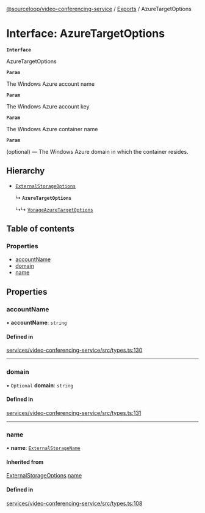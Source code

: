 [@sourceloop/video-conferencing-service](../README.md) / [Exports](../modules.md) / AzureTargetOptions

# Interface: AzureTargetOptions

**`Interface`**

AzureTargetOptions

**`Param`**

The Windows Azure account name

**`Param`**

The Windows Azure account key

**`Param`**

The Windows Azure container name

**`Param`**

(optional) — The Windows Azure domain in which the container resides.

## Hierarchy

- [`ExternalStorageOptions`](ExternalStorageOptions.md)

  ↳ **`AzureTargetOptions`**

  ↳↳ [`VonageAzureTargetOptions`](VonageAzureTargetOptions.md)

## Table of contents

### Properties

- [accountName](AzureTargetOptions.md#accountname)
- [domain](AzureTargetOptions.md#domain)
- [name](AzureTargetOptions.md#name)

## Properties

### accountName

• **accountName**: `string`

#### Defined in

[services/video-conferencing-service/src/types.ts:130](https://github.com/codeweb05/repo1/blob/a4cf318/services/video-conferencing-service/src/types.ts#L130)

___

### domain

• `Optional` **domain**: `string`

#### Defined in

[services/video-conferencing-service/src/types.ts:131](https://github.com/codeweb05/repo1/blob/a4cf318/services/video-conferencing-service/src/types.ts#L131)

___

### name

• **name**: [`ExternalStorageName`](../enums/ExternalStorageName.md)

#### Inherited from

[ExternalStorageOptions](ExternalStorageOptions.md).[name](ExternalStorageOptions.md#name)

#### Defined in

[services/video-conferencing-service/src/types.ts:108](https://github.com/codeweb05/repo1/blob/a4cf318/services/video-conferencing-service/src/types.ts#L108)

